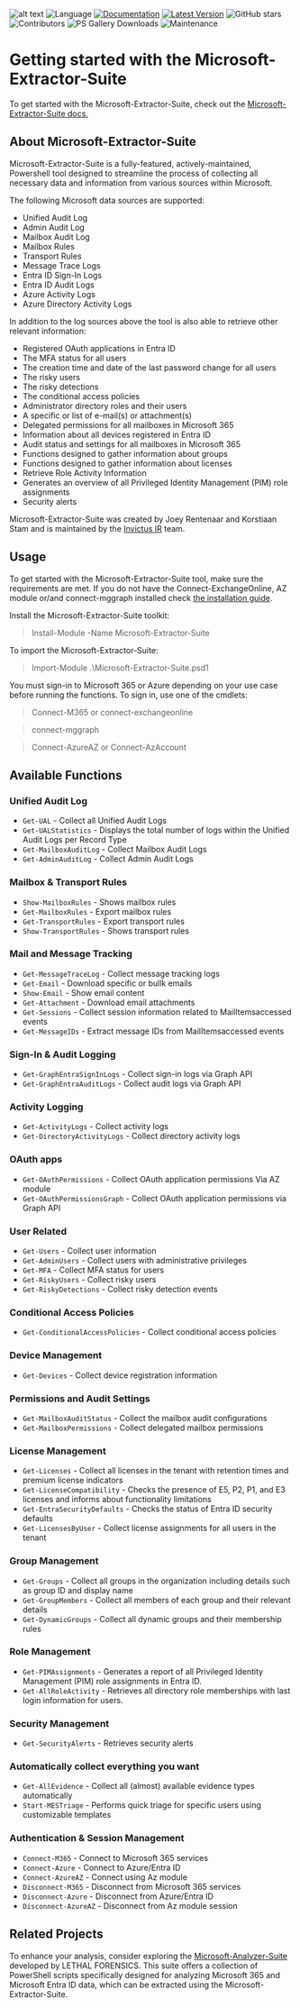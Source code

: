 ![alt text](https://github.com/invictus-ir/Microsoft-Extractor-Suite/blob/main/docs/source/Images/Invictus-Incident-Response.jpg?raw=true)
![Language](https://img.shields.io/badge/Language-Powershell-blue)
[![Documentation](https://img.shields.io/badge/Read%20the%20Docs-Documentation-blue)](https://microsoft-365-extractor-suite.readthedocs.io/en/latest/)
[![Latest Version](https://img.shields.io/powershellgallery/v/Microsoft-Extractor-Suite?label=Latest%20Version&color=brightgreen)](https://www.powershellgallery.com/packages/Microsoft-Extractor-Suite)
![GitHub stars](https://img.shields.io/github/stars/invictus-ir/Microsoft-Extractor-Suite?style=social)
![Contributors](https://img.shields.io/github/contributors/invictus-ir/Microsoft-Extractor-Suite)
![PS Gallery Downloads](https://img.shields.io/powershellgallery/dt/Microsoft-Extractor-Suite?label=PS%20Gallery%20Downloads)
![Maintenance](https://img.shields.io/badge/Maintenance%20Level-Actively%20Developed-brightgreen)

# Getting started with the Microsoft-Extractor-Suite

To get started with the Microsoft-Extractor-Suite, check out the [Microsoft-Extractor-Suite docs.](https://microsoft-365-extractor-suite.readthedocs.io/en/latest/)

## About Microsoft-Extractor-Suite
Microsoft-Extractor-Suite is a fully-featured, actively-maintained, Powershell tool designed to streamline the process of collecting all necessary data and information from various sources within Microsoft.

The following Microsoft data sources are supported:
* Unified Audit Log
* Admin Audit Log
* Mailbox Audit Log
* Mailbox Rules
* Transport Rules
* Message Trace Logs
* Entra ID Sign-In Logs
* Entra ID Audit Logs
* Azure Activity Logs
* Azure Directory Activity Logs

In addition to the log sources above the tool is also able to retrieve other relevant information:
* Registered OAuth applications in Entra ID
* The MFA status for all users
* The creation time and date of the last password change for all users
* The risky users
* The risky detections
* The conditional access policies
* Administrator directory roles and their users
* A specific or list of e-mail(s) or attachment(s)
* Delegated permissions for all mailboxes in Microsoft 365
* Information about all devices registered in Entra ID
* Audit status and settings for all mailboxes in Microsoft 365
* Functions designed to gather information about groups
* Functions designed to gather information about licenses
* Retrieve Role Activity Information
* Generates an overview of all Privileged Identity Management (PIM) role assignments
* Security alerts

Microsoft-Extractor-Suite was created by Joey Rentenaar and Korstiaan Stam and is maintained by the [Invictus IR](https://www.invictus-ir.com/) team.

## Usage
To get started with the Microsoft-Extractor-Suite tool, make sure the requirements are met. If you do not have the Connect-ExchangeOnline, AZ module or/and connect-mggraph installed check [the installation guide](https://microsoft-365-extractor-suite.readthedocs.io/en/latest/installation/Installation.html).

Install the Microsoft-Extractor-Suite toolkit:
> Install-Module -Name Microsoft-Extractor-Suite

To import the Microsoft-Extractor-Suite:
> Import-Module .\Microsoft-Extractor-Suite.psd1

You must sign-in to Microsoft 365 or Azure depending on your use case before running the functions. To sign in, use one of the cmdlets:
> Connect-M365 or connect-exchangeonline

> connect-mggraph

> Connect-AzureAZ or Connect-AzAccount

## Available Functions

### Unified Audit Log
- `Get-UAL` - Collect all Unified Audit Logs
- `Get-UALStatistics` - Displays the total number of logs within the Unified Audit Logs per Record Type
- `Get-MailboxAuditLog` - Collect Mailbox Audit Logs
- `Get-AdminAuditLog` - Collect Admin Audit Logs

### Mailbox & Transport Rules
- `Show-MailboxRules` - Shows mailbox rules
- `Get-MailboxRules` - Export mailbox rules
- `Get-TransportRules` - Export transport rules
- `Show-TransportRules` - Shows transport rules

### Mail and Message Tracking
- `Get-MessageTraceLog` - Collect message tracking logs
- `Get-Email` - Download specific or bullk emails
- `Show-Email` - Show email content
- `Get-Attachment` - Download email attachments
- `Get-Sessions` - Collect session information related to MailItemsaccessed events
- `Get-MessageIDs` - Extract message IDs from MailItemsaccessed events

### Sign-In & Audit Logging
- `Get-GraphEntraSignInLogs` - Collect sign-in logs via Graph API
- `Get-GraphEntraAuditLogs` - Collect audit logs via Graph API

### Activity Logging
- `Get-ActivityLogs` - Collect activity logs
- `Get-DirectoryActivityLogs` - Collect directory activity logs

### OAuth apps
- `Get-OAuthPermissions` - Collect OAuth application permissions Via AZ module
- `Get-OAuthPermissionsGraph` - Collect OAuth application permissions via Graph API

### User Related
- `Get-Users` - Collect user information
- `Get-AdminUsers` - Collect users with administrative privileges
- `Get-MFA` - Collect MFA status for users
- `Get-RiskyUsers` - Collect risky users
- `Get-RiskyDetections` - Collect risky detection events

### Conditional Access Policies
- `Get-ConditionalAccessPolicies` - Collect conditional access policies

### Device Management
- `Get-Devices` - Collect device registration information

### Permissions and Audit Settings
- `Get-MailboxAuditStatus` - Collect the mailbox audit configurations
- `Get-MailboxPermissions` - Collect delegated mailbox permissions

### License Management
- `Get-Licenses` - Collect all licenses in the tenant with retention times and premium license indicators
- `Get-LicenseCompatibility` - Checks the presence of E5, P2, P1, and E3 licenses and informs about functionality limitations
- `Get-EntraSecurityDefaults` - Checks the status of Entra ID security defaults
- `Get-LicensesByUser` - Collect license assignments for all users in the tenant

### Group Management
- `Get-Groups` - Collect all groups in the organization including details such as group ID and display name
- `Get-GroupMembers` - Collect all members of each group and their relevant details
- `Get-DynamicGroups` - Collect all dynamic groups and their membership rules

### Role Management
- `Get-PIMAssignments` - Generates a report of all Privileged Identity Management (PIM) role assignments in Entra ID.
- `Get-AllRoleActivity` - Retrieves all directory role memberships with last login information for users.

### Security Management
- `Get-SecurityAlerts` - Retrieves security alerts

### Automatically collect everything you want
- `Get-AllEvidence` - Collect all (almost) available evidence types automatically
- `Start-MESTriage` - Performs quick triage for specific users using customizable templates

### Authentication & Session Management
- `Connect-M365` - Connect to Microsoft 365 services
- `Connect-Azure` - Connect to Azure/Entra ID
- `Connect-AzureAZ` - Connect using Az module
- `Disconnect-M365` - Disconnect from Microsoft 365 services
- `Disconnect-Azure` - Disconnect from Azure/Entra ID
- `Disconnect-AzureAZ` - Disconnect from Az module session

## Related Projects
To enhance your analysis, consider exploring the [Microsoft-Analyzer-Suite](https://github.com/LETHAL-FORENSICS/Microsoft-Analyzer-Suite) developed by LETHAL FORENSICS. This suite offers a collection of PowerShell scripts specifically designed for analyzing Microsoft 365 and Microsoft Entra ID data, which can be extracted using the Microsoft-Extractor-Suite.
